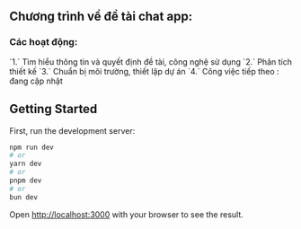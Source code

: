 ## Chương trình về đề tài chat app:
  <h3> Các hoạt động: </h3>
  `1.` Tìm hiểu thông tin và quyết định đề tài, công nghệ sử dụng </h4>
  `2.` Phân tích thiết kế
  `3.` Chuẩn bị môi trường, thiết lập dự án
  `4.` Công việc tiếp theo : đang cập nhật

## Getting Started

First, run the development server:

```bash
npm run dev
# or
yarn dev
# or
pnpm dev
# or
bun dev
```

Open [http://localhost:3000](http://localhost:3000) with your browser to see the result.

